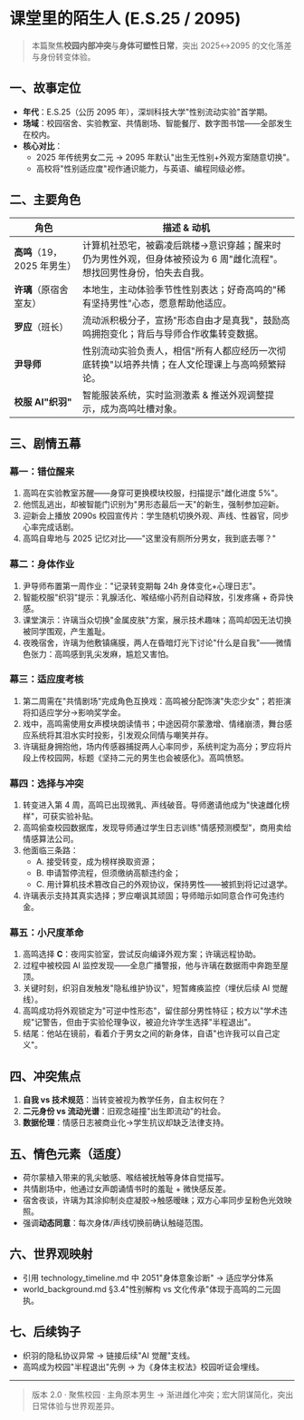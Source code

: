 # 课堂里的陌生人 (E.S.25 / 2095)

> 本篇聚焦**校园内部冲突**与**身体可塑性日常**，突出 2025↔2095 的文化落差与身份转变体验。

## 一、故事定位
- **年代**：E.S.25（公历 2095 年），深圳科技大学"性别流动实验"首学期。
- **场域**：校园宿舍、实验教室、共情剧场、智能餐厅、数字图书馆——全部发生在校内。
- **核心对比**：
  - 2025 年传统男女二元 → 2095 年默认"出生无性别+外观方案随意切换"。
  - 高校将"性别适应度"视作通识能力，与英语、编程同级必修。

## 二、主要角色
| 角色 | 描述 & 动机 |
| --- | --- |
| **高鸣**（19，2025 年男生） | 计算机社恐宅，被霸凌后跳楼→意识穿越；醒来时仍为男性外观，但身体被预设为 6 周"雌化流程"。想找回男性身份，怕失去自我。|
| **许璃**（原宿舍室友） | 本地生，主动体验季节性性别表达；好奇高鸣的"稀有坚持男性"心态，愿意帮助他适应。|
| **罗应**（班长） | 流动派积极分子，宣扬"形态自由才是真我"，鼓励高鸣拥抱变化；背后与导师合作收集转变数据。|
| **尹导师** | 性别流动实验负责人，相信"所有人都应经历一次彻底转换"以培养共情；在人文伦理课上与高鸣频繁辩论。|
| **校服 AI"织羽"** | 智能服装系统，实时监测激素 & 推送外观调整提示，成为高鸣吐槽对象。|

## 三、剧情五幕

### 幕一：错位醒来
1. 高鸣在实验教室苏醒——身穿可更换模块校服，扫描提示"雌化进度 5%"。
2. 他慌乱逃出，却被智能门识别为"男形态最后一天"的新生，强制参加迎新。
3. 迎新会上播放 2090s 校园宣传片：学生随机切换外观、声线、性器官，同步心率完成话剧。
4. 高鸣自卑地与 2025 记忆对比——"这里没有厕所分男女，我到底去哪？"

### 幕二：身体作业
1. 尹导师布置第一周作业："记录转变期每 24h 身体变化+心理日志"。
2. 智能校服"织羽"提示：乳腺活化、喉结缩小药剂自动释放，引发疼痛 + 奇异快感。
3. 课堂演示：许璃当众切换"金属皮肤"方案，展示技术趣味；高鸣却因无法切换被同学围观，产生羞耻。
4. 夜晚宿舍，许璃为他敷镇痛膜，两人在昏暗灯光下讨论"什么是自我"——微情色张力：高鸣感到乳尖发麻，尴尬又害怕。

### 幕三：适应度考核
1. 第二周需在"共情剧场"完成角色互换戏：高鸣被分配饰演"失恋少女"；若拒演将扣适应学分→影响奖学金。
2. 戏中，高鸣需使用女声模块朗读情书；中途因荷尔蒙激增、情绪崩溃，舞台感应系统将其泪水实时投影，引发观众同情与嘲笑并存。
3. 许璃挺身拥抱他，场内传感器捕捉两人心率同步，系统判定为高分；罗应将片段上传校园网，标题《坚持二元的男生也会被感化》。高鸣愤怒。

### 幕四：选择与冲突
1. 转变进入第 4 周，高鸣已出现微乳、声线破音。导师邀请他成为"快速雌化榜样"，可获实验补贴。
2. 高鸣偷查校园数据库，发现导师通过学生日志训练"情感预测模型"，商用卖给情感算法公司。
3. 他面临三条路：
   - A. 接受转变，成为榜样换取资源；
   - B. 申请暂停流程，但须缴纳高额违约金；
   - C. 用计算机技术篡改自己的外观协议，保持男性——被抓到将记过退学。
4. 许璃表示支持其真实选择；罗应嘲讽其顽固；导师暗示如同意合作可免违约金。

### 幕五：小尺度革命
1. 高鸣选择 **C**：夜闯实验室，尝试反向编译外观方案；许璃远程协助。
2. 过程中被校园 AI 监控发现——全息广播警报，他与许璃在数据雨中奔跑至屋顶。
3. 关键时刻，织羽自发触发"隐私维护协议"，短暂瘫痪监控（埋伏后续 AI 觉醒线）。
4. 高鸣成功将外观锁定为"可逆中性形态"，留住部分男性特征；校方以"学术违规"记警告，但由于实验伦理争议，被迫允许学生选择"半程退出"。
5. 结尾：他站在镜前，看着介于男女之间的新身体，自语"也许我可以自己定义"。

## 四、冲突焦点
1. **自我 vs 技术规范**：当转变被视为教学任务，自主权何在？
2. **二元身份 vs 流动光谱**：旧观念碰撞"出生即流动"的社会。
3. **数据伦理**：情感日志被商业化→学生抗议却缺乏法律支持。

## 五、情色元素（适度）
- 荷尔蒙植入带来的乳尖敏感、喉结被抚触等身体自觉描写。
- 共情剧场中，他通过女声朗诵情书时的羞耻 + 微快感反差。
- 宿舍夜谈，许璃为其涂抑制炎症凝胶→触感暧昧；双方心率同步呈粉色光效映照。
- 强调**动态同意**：每次身体/声线切换前确认触碰范围。

## 六、世界观映射
- 引用 technology_timeline.md 中 2051"身体意象诊断" → 适应学分体系
- world_background.md §3.4"性别解构 vs 文化传承"体现于高鸣的二元固执。

## 七、后续钩子
- 织羽的隐私协议异常 → 链接后续"AI 觉醒"支线。
- 高鸣成为校园"半程退出"先例 → 为《身体主权法》校园听证会埋线。

---

> 版本 2.0 · 聚焦校园 · 主角原本男生 → 渐进雌化冲突；宏大阴谋简化，突出日常体验与世界观差异。 